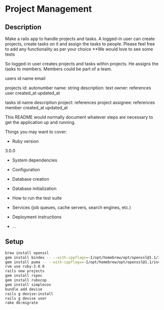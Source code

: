 # Project Management

## Description

Make a rails app to handle projects and tasks.
A logged-in user can create projects, create tasks on it and assign the tasks to people.
Please feel free to add any functionality as per your choice
**We would love to see some tests

So logged-in user creates projects and tasks within projects. He assigns the tasks to members.
Members could be part of a team.

users
    id
    name
    email

projects
    id: autonumber
    name: string
    description: text
    owner: references user
    created_at
    updated_at

tasks
    id
    name
    description
    project: references project
    assignee: references member
    created_at
    updated_at

This README would normally document whatever steps are necessary to get the
application up and running.

Things you may want to cover:

* Ruby version

3.0.0

* System dependencies

* Configuration

* Database creation

* Database initialization

* How to run the test suite

* Services (job queues, cache servers, search engines, etc.)

* Deployment instructions

* ...

## Setup

```bash
brew install openssl
gem install bindex -- --with-cppflags=-I/opt/homebrew/opt/openssl@1.1/include
gem install puma -- --with-cppflags=-I/opt/homebrew/opt/openssl@1.1/include
rvm use ruby-3.0.0
rails new projects
gem install rspec
gem install rubocop
gem install simplecov
bundle add devise
rails g devise:install
rails g devise user
rake db:migrate
```